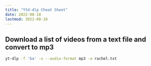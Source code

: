 ```yaml
---
title: "Ytd-dlp Cheat Sheet"
date: 2022-08-18
lastmod: 2022-08-18
---
```


## Download a list of videos from a text file and convert to mp3

```bash
yt-dlp -f 'ba' -x --audio-format mp3 -a rachel.txt
```
